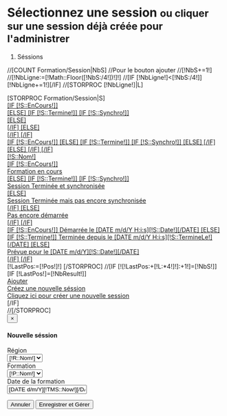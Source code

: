 <!-- Page Heading -->
<div class="row">
    <div class="col-lg-12">
        <h1 class="page-header">
            Sélectionnez une session <small>ou cliquer sur une session déjà créée pour l'administrer</small>
        </h1>
        <ol class="breadcrumb">
            <li class="active">
                <i class="fa fa-dashboard"></i> Séssions
            </li>
        </ol>
    </div>
</div>

//[COUNT Formation/Session|NbS]
//Pour le bouton ajouter
//[!NbS+=1!]
//[!NbLigne:=[!Math::Floor([!NbS:/4!])!]!]
//[IF [!NbLigne!]<[!NbS:/4!]][!NbLigne+=1!][/IF]
//[STORPROC [!NbLigne!]|L]
<div class="row">
    [STORPROC Formation/Session|S]
    <div class="col-lg-3 col-md-6">
        <a href="/Sessions/[!S::Id!]">
            [IF [!S::EnCours!]]
                <div class="panel panel-success">
            [ELSE]
                [IF [!S::Termine!]]
                    [IF [!S::Synchro!]]
                        <div class="panel panel-success">
                    [ELSE]
                        <div class="panel panel-danger">
                    [/IF]
                [ELSE]
                    <div class="panel panel-info">
                [/IF]
            [/IF]
                <div class="panel-heading">
                    <div class="row">
                        <div class="col-xs-3">
                            [IF [!S::EnCours!]]
                                <i class="fa fa-stop fa-5x"></i>
                            [ELSE]
                                [IF [!S::Termine!]]
                                    [IF [!S::Synchro!]]
                                        <i class="fa fa-lock fa-5x"></i>
                                    [ELSE]
                                        <i class="fa fa-refresh fa-5x"></i>
                                    [/IF]
                                [ELSE]
                                    <i class="fa fa-play fa-5x"></i>
                                [/IF]
                            [/IF]
                        </div>
                        <div class="col-xs-9 text-right">
                            <div class="huge">[!S::Nom!]</div>
                            [IF [!S::EnCours!]]
                                <div>Formation en cours</div>
                            [ELSE]
                                [IF [!S::Termine!]]
                                    [IF [!S::Synchro!]]
                                        <div>Session Terminée et synchronisée</div>
                                    [ELSE]
                                        <div>Session Terminée mais pas encore synchronisée</div>
                                    [/IF]
                                [ELSE]
                                    <div>Pas encore démarrée</div>
                                [/IF]
                            [/IF]
                        </div>
                    </div>
                </div>
                <div class="panel-footer">
                    [IF [!S::EnCours!]]
                        <span class="pull-left">Démarrée le [DATE m/d/Y H:i:s][!S::Date!][/DATE]</span>
                    [ELSE]
                        [IF [!S::Termine!]]
                            <span class="pull-left">Terminée depuis le [DATE m/d/Y H:i:s][!S::TermineLe!][/DATE]</span>
                        [ELSE]
                            <div>Prévue pour le [DATE m/d/Y][!S::Date!][/DATE]</div>
                        [/IF]
                    [/IF]
                    <!--<span class="pull-right"><i class="fa fa-arrow-circle-right"></i></span>-->
                    <div class="clearfix"></div>
                </div>
            </div>
        </a>
    </div>
    [!LastPos:=[!Pos!]!]
    [/STORPROC]
    //[IF [![!LastPos:+[!L:*4!]!]:+1!]=[!NbS!]]
    [IF [!LastPos!]=[!NbResult!]]
    <div class="col-lg-3 col-md-6">
        <a href="#nogo" data-toggle="modal" data-target="#newSession">
            <div class="panel panel-primary">
                <div class="panel-heading">
                    <div class="row">
                        <div class="col-xs-3">
                            <i class="fa fa-plus fa-5x"></i>
                        </div>
                        <div class="col-xs-9 text-right">
                            <div class="huge">Ajouter</div>
                            <div>Créez une nouvelle séssion</div>
                        </div>
                    </div>
                </div>
                <div class="panel-footer">
                    <span class="pull-left">Cliquez ici pour créer une nouvelle session</span>
                    <!--<span class="pull-right"><i class="fa fa-arrow-circle-right"></i></span>-->
                    <div class="clearfix"></div>
                </div>
            </div>
        </a>
    </div>
    [/IF]
</div>
//[/STORPROC]


<!-- Modal -->
<div class="modal fade" id="newSession" tabindex="-1" role="dialog" aria-labelledby="myModalLabel" aria-hidden="true">
    <div class="modal-dialog">
        <div class="modal-content">
            <div class="modal-header">
                <button type="button" class="close" data-dismiss="modal" aria-label="Close"><span aria-hidden="true">&times;</span></button>
                <h4 class="modal-title" id="myModalLabel">Nouvelle séssion</h4>
            </div>
            <div class="modal-body">
                <div id="erreurPlace"></div>
                <form class="form-horizontal" id="newSessionForm">
                    <div class="form-group">
                        <label for="inputRegion" class="col-sm-2 control-label">Région</label>
                        <div class="col-sm-10">
                            <select class="form-control" id="inputRegion" placeholder="Sélectionnez une région" name="Region">
                                [STORPROC Formation/Region|R]
                                    <option value="[!R::Id!]" [IF [!Pos!]=1]selected="selected"[/IF]>[!R::Nom!]</option>
                                [/STORPROC]
                            </select>
                        </div>
                    </div>
                    <div class="form-group">
                        <label for="inputFormation" class="col-sm-2 control-label">Formation</label>
                        <div class="col-sm-10">
                            <select class="form-control" id="inputFormation" placeholder="Sélectionnez une formation" name="Formation">
                                [STORPROC Formation/Projet|P]
                                <option value="[!P::Id!]" [IF [!Pos!]=1]selected="selected"[/IF]>[!P::Nom!]</option>
                                [/STORPROC]
                            </select>
                        </div>
                    </div>
                    <div class="form-group">
                        <label for="inputDate" class="col-sm-2 control-label">Date de la formation</label>
                        <div class="col-sm-10">
                            <input type="text" class="form-control datepicker" id="inputDate" placeholder="Sélectionnez une date" value="[DATE d/m/Y][!TMS::Now!][/DATE]"  name="Date">
                        </div>
                    </div>
                </form>
            </div>
            <div class="modal-footer">
                <button type="button" class="btn btn-default" data-dismiss="modal">Annuler</button>
                <button type="button" class="btn btn-primary submit">Enregistrer et Gérer</button>
            </div>
        </div>
    </div>
</div>

<script>
    $('.datepicker').datepicker({
        language: 'fr'
    });
    $('.submit').on('click',function () {
        console.log('test form ',$('#newSessionForm').serialize());
        $.ajax({
            url: "/Formation/Session/Save.json",
            method: 'POST',
            data: $('#newSessionForm').serialize()
        }).done(function( data ) {
            if (data.success){
                //redirection vers la fiche de la session
                window.location.replace("/Sessions/"+data.id);
            }else{
                //affichage des erreurs
                $('#erreurPlace').html(data.errors);
            }
        }).fail(function () {
            console.log('FAILED');
        });
    });
</script>